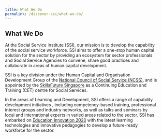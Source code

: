 ```yaml
---
title: What We Do
permalink: /discover-ssi/what-we-do/
---
```


## What We Do

At the Social Service Institute (SSI), our mission is to develop the capability of the social service workforce. SSI aims to offer a one-stop human capital solution for the sector by providing an ecosystem for sector professionals and Social Service Agencies to convene, share good practices and collaborate in areas of human capital development.  
  
SSI is a key division under the Human Capital and Organisation Development Group of the [National Council of Social Service (NCSS)](http://www.ncss.gov.sg/ "NCSS Homepage"), and is appointed by the [SkillsFuture Singapore](http://www.skillsfuture.sg/ "SkillsFuture Homepage") as a Continuing Education and Training (CET) centre for Social Services.

In the areas of Learning and Development, SSI offers a range of capability development initiatives , including competency-based training, professional interest groups and industry networks, as well as talks and seminars by local and international experts in varied areas related to the sector. SSI has embarked on [Education Innovation 2020](/initiatives/education-innovation-2020/) with the latest learning technologies and innovative pedagogies to develop a future-ready workforce for the sector.  

